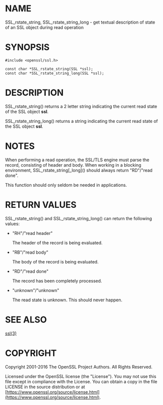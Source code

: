 # NAME

SSL\_rstate\_string, SSL\_rstate\_string\_long - get textual description of state of an SSL object during read operation

# SYNOPSIS

    #include <openssl/ssl.h>

    const char *SSL_rstate_string(SSL *ssl);
    const char *SSL_rstate_string_long(SSL *ssl);

# DESCRIPTION

SSL\_rstate\_string() returns a 2 letter string indicating the current read state
of the SSL object **ssl**.

SSL\_rstate\_string\_long() returns a string indicating the current read state of
the SSL object **ssl**.

# NOTES

When performing a read operation, the SSL/TLS engine must parse the record,
consisting of header and body. When working in a blocking environment,
SSL\_rstate\_string\[\_long\]() should always return "RD"/"read done".

This function should only seldom be needed in applications.

# RETURN VALUES

SSL\_rstate\_string() and SSL\_rstate\_string\_long() can return the following
values:

- "RH"/"read header"

    The header of the record is being evaluated.

- "RB"/"read body"

    The body of the record is being evaluated.

- "RD"/"read done"

    The record has been completely processed.

- "unknown"/"unknown"

    The read state is unknown. This should never happen.

# SEE ALSO

[ssl(3)](http://man.he.net/man3/ssl)

# COPYRIGHT

Copyright 2001-2016 The OpenSSL Project Authors. All Rights Reserved.

Licensed under the OpenSSL license (the "License").  You may not use
this file except in compliance with the License.  You can obtain a copy
in the file LICENSE in the source distribution or at
[https://www.openssl.org/source/license.html](https://www.openssl.org/source/license.html).
